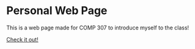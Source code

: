 # Personal Web Page

This is a web page made for COMP 307 to introduce myself to the class!

[Check it out!](https://celinehuang.github.io/)
